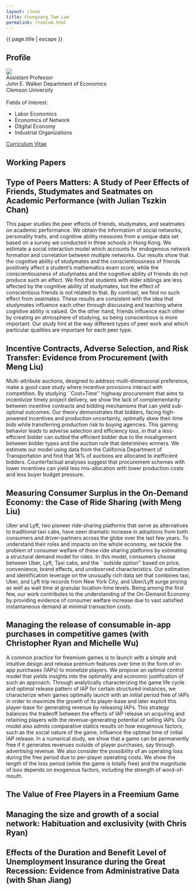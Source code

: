```yaml
---
layout: clean
title: Chungsang Tom Lam
permalink: /tomlam.html
---
```





<article class="profile page-content paper paper-curl">
  <div class="post-title">{{ page.title | escape }}</div>
  <div class="post-text">
    <h1>Profile</h1>
    <div class="clearfix">
      <div class="profile-picture picbox"><img src="/assets/images/profile/chungsang_lam_pic.jpg"></div>
      <div class="profile-info">
        Assistant Professor<br/>
        John E. Walker Department of Economics<br/>
        Clemson University<br/><br/>
        Fields of interest:<br/>
        <ul class="profile-fields">
        <li>Labor Economics</li>
        <li>Economics of Network</li>
        <li>Ditgital Economy</li>
        <li>Industrial Organizations</li>
        </ul>
        <a href="/assets/pdf/resume.pdf">Curriculum Vitae</a>
      </div>  
    </div>
    <h1>Working Papers</h1>
    <h2>Type of Peers Matters: A Study of Peer Effects of Friends, Studymates and Seatmates on Academic Performance (with Julian Tszkin Chan)</h2>
    <p>
      This paper studies the peer effects of friends, studymates, and seatmates on academic performance. 
      We obtain the information of social networks, personality traits, and cognitive ability measures from a unique data set based on a survey we conducted in three schools in Hong Kong. 
      We estimate a social interaction model which accounts for endogenous network formation and correlation between multiple networks. 
      Our results show that the cognitive ability of studymates and the conscientiousness of friends positively affect a student’s mathematics exam score, while the conscientiousness of studymates and the cognitive ability of friends do not produce such an effect. 
      We find that students with elder siblings are less affected by the cognitive ability of studymates, but the effect of conscientious friends is not related to that. 
      By contrast, we find no such effect from seatmates.
      These results are consistent with the idea that studymates influence each other through discussing and teaching where cognitive ability is valued. 
      On the other hand, friends influence each other by creating an atmosphere of studying, so being conscientious is more important.
      Our study hint at the way different types of peer work and which particular qualities are important for each peer type.
    </p>
    <h2>Incentive Contracts, Adverse Selection, and Risk Transfer: Evidence from Procurement (with Meng Liu)</h2>
    <p>
    Multi-attribute auctions, designed to address multi-dimensional preference, make a good case study where incentive provisions interact with competition. By studying ``Cost+Time'' highway procurement that aims to incentivize timely project delivery, we show the lack of complementarity between incentive contracts and bidding mechanisms that can yield sub-optimal outcomes. Our theory demonstrates that bidders, facing high-powered incentives and production uncertainty, optimally skew their time bids while transferring production risk to buying agencies. This gaming behavior leads to adverse selection and efficiency loss, in that a less-efficient bidder can outbid the efficient bidder due to the misalignment between bidder types and the auction rule that determines winners. We estimate our model using data from the California Department of Transportation and find that 18% of auctions are allocated to inefficient bidders. Counterfactual analyses suggest that procurement schemes with lower incentives can yield less mis-allocation with lower production costs and less buyer budget pressure. 
    </p>    
    <h2> Measuring Consumer Surplus in the On-Demand Economy: the Case of Ride Sharing (with Meng Liu)</h2>
    <p>
    Uber and Lyft, two pioneer ride-sharing platforms that serve as alternatives to traditional taxi cabs, have seen dramatic increase in adoptions from both consumers and driver-partners across the globe over the last few years. To understand their roles and impacts on the whole economy, we tackle the problem of consumer welfare of these ride sharing platforms by estimating a structural demand model for rides. In this model, consumers choose between Uber, Lyft, Taxi cabs, and the ``outside option'' based on price, convenience, brand effects, and unobserved characteristics. Our estimation and identification leverage on the unusually rich data set that combines taxi, Uber, and Lyft trip records from New York City, and Uber/Lyft surge pricing as well as wait time at granular location-time levels. Being among the first few, our work contributes to the understanding of the On-Demand Economy by providing evidence of consumer welfare increase due to vast satisfied instantaneous demand at minimal transaction costs. 
    </p>
    <h2>Managing the release of consumable in-app purchases in competitive games (with Christopher Ryan and Michelle Wu)</h2>
    <p>
    A common practice for freemium games is to launch with a simple and intuitive design and release premium features over time in the form of in-app purchases (IAPs) to monetize players. We propose an optimal control model that yields insights into the optimality and economic justification of such an approach. Through analytically characterizing the game life cycle and optimal release pattern of IAP for certain structured instances, we characterize when games optimally launch with an initial period free of IAPs in order to maximize the growth of its player-base and later exploit this player-base for generating revenue by releasing IAPs. This strategy balances the tradeoff between the effects of IAP release on acquiring and retaining players with the revenue-generating potential of selling IAPs. Our model also admits comparative statics results on how exogenous factors, such as the social nature of the game, influence the optimal time of initial IAP release. In a numerical study, we show that a game can be permanently free if it generates revenues outside of player purchases, say through advertising revenue. We also consider the possibility of an operating loss during the free period due to per-player operating costs. We show the length of the loss period (while the game is totally free) and the magnitude of loss depends on exogenous factors, including the strength of word-of-mouth.
    </p>
    <h2>The Value of Free Players in a Freemium Game</h2>
    <h2>Managing the size and growth of a social network: Habituation and exclusivity (with Chris Ryan)</h2>
    <h2>Effects of the Duration and Benefit Level of Unemployment Insurance during the Great Recession: Evidence from Administrative Data (with Shan Jiang)</h2>
            
  </div>
</article>

